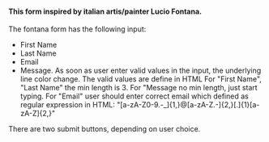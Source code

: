 #### This form inspired by italian artis/painter Lucio Fontana.

The fontana form has the following input:

* First Name
* Last Name
* Email
* Message.
As soon as user enter valid values in the input, the underlying line color change.
The valid values are define in HTML
For "First Name", "Last Name" the min length is 3.
For "Message no min length, just start typing.
For "Email" user should enter correct email which defined as regular expression in HTML: "[a-zA-Z0-9.-_]{1,}@[a-zA-Z.-]{2,}[.]{1}[a-zA-Z]{2,}"

There are two submit buttons, depending on user choice.


